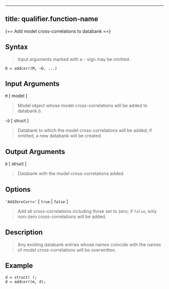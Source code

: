 
---
title: qualifier.function-name
---

{== Add model cross-correlations to databank ==}

## Syntax
>
>Input arguments marked with a `~` sign may be omitted.
>
    D = addcorr(M, ~D, ...)


## Input Arguments

 `M` [ model ]
>
> Model object whose model cross-correlations will be added to databank `D`.
>

`~D` [ struct ] 
>
> Databank to which the model cross-correlations  will
> be added; if omitted, a new databank will be created.
>

## Output Arguments

`D` [ struct ] 
>
> Databank with the model cross-correlations added.
>

## Options

`'AddZeroCorr='` [ `true` | *`false`* ]
>
> Add all cross-correlations including those set to zero; 
> if `false`, only non-zero cross-correlations
> will be added.


## Description
>
>Any existing databank entries whose names coincide with the names of
>model cross-correlations will be overwritten.
>

## Example

    d = struct( );
    d = addcorr(m, d);
